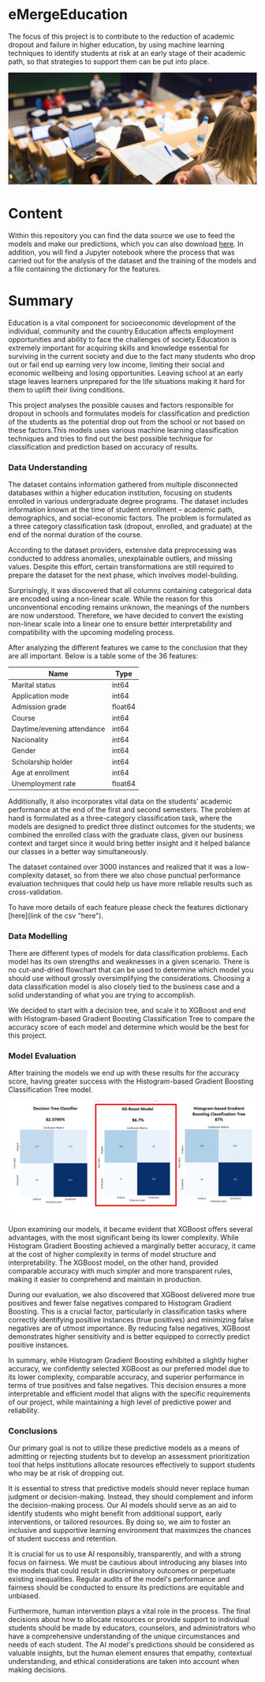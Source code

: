 # eMergeEducation

The focus of this project is to contribute to the reduction of academic dropout and failure in higher education, by using machine learning techniques to identify students at risk at an early stage of their academic path, so that strategies to support them can be put into place. 

![Higher Education](images/higher-education.JPG)

# Content

Within this repository you can find the data source we use to feed the models and make our predictions, which you can also download [here](https://archive.ics.uci.edu/dataset/697/predict+students+dropout+and+academic+success "here").
In addition, you will find a Jupyter notebook where the process that was carried out for the analysis of the dataset and the training of the models and a file containing the dictionary for the features.

# Summary

Education is a vital component for socioeconomic development of the individual, community and the country.Education affects employment  opportunities and ability to face the challenges of society.Education is extremely important for acquiring skills and knowledge essential for surviving in the current society and due to the fact many students who drop out or fail end up earning very low income, limiting their social and economic wellbeing and losing opportunities. Leaving school at an early stage leaves learners unprepared for the life situations making it hard for them to uplift their living conditions.

This project analyses the possible causes and factors responsible for dropout in schools and formulates models for classification and prediction of the students as the potential drop out from the school or not based on these factors.This models uses various  machine learning classification techniques and tries to find out the best possible technique for classification and prediction based on accuracy of results.

### Data Understanding

The dataset contains information gathered from multiple disconnected databases within a higher education institution, focusing on students enrolled in various undergraduate degree programs. The dataset includes information known at the time of student enrollment – academic path, demographics, and social-economic factors. 
The problem is formulated as a three category classification task (dropout, enrolled, and graduate) at the end of the normal duration of the course. 

According to the dataset providers, extensive data preprocessing was conducted to address anomalies, unexplainable outliers, and missing values. Despite this effort, certain transformations are still required to prepare the dataset for the next phase, which involves model-building.

Surprisingly, it was discovered that all columns containing categorical data are encoded using a non-linear scale. While the reason for this unconventional encoding remains unknown, the meanings of the numbers are now understood. Therefore, we have decided to convert the existing non-linear scale into a linear one to ensure better interpretability and compatibility with the upcoming modeling process.

After analyzing the different features we came to the conclusion that they are all important. Below is a table some of the 36 features:

|Name|Type|    
|----|-----|
|Marital status|int64|
|Application mode|int64|
|Admission grade|float64|
|Course|int64|
|Daytime/evening attendance|int64|
|Nacionality|int64|
|Gender|int64|
|Scholarship holder|int64|
|Age at enrollment|int64|
|Unemployment rate|float64|

Additionally, it also incorporates vital data on the students' academic performance at the end of the first and second semesters. The problem at hand is formulated as a three-category classification task, where the models are designed to predict three distinct outcomes for the students; we combined the enrolled class with the graduate class, given our business context and target since it would bring better insight and it helped balance our classes in a better way simultaneously.
 
The dataset contained over 3000 instances and realized that it was a low-complexity dataset, so from there we also chose punctual performance evaluation techniques that could help us have more reliable results such as cross-validation.



To have more details of each feature please check the features dictionary [here](link of the csv "here").

###  Data Modelling

There are different types of models for data classification problems. Each model has its own strengths and weaknesses in a given scenario. There is no cut-and-dried flowchart that can be used to determine which model you should use without grossly oversimplifying the considerations. Choosing a data classification model is also closely tied to the business case and a solid understanding of what you are trying to accomplish.

We decided to start with a decision tree, and scale it to XGBoost and end with Histogram-based Gradient Boosting Classification Tree to compare the accuracy score of each model and determine which would be the best for this project.

### Model Evaluation
After training the models we end up with these results for the accuracy score, having greater success with the Histogram-based Gradient Boosting Classification Tree model.

![Models Results](images/Capture.JPG)

Upon examining our models, it became evident that XGBoost offers several advantages, with the most significant being its lower complexity. While Histogram Gradient Boosting achieved a marginally better accuracy, it came at the cost of higher complexity in terms of model structure and interpretability. The XGBoost model, on the other hand, provided comparable accuracy with much simpler and more transparent rules, making it easier to comprehend and maintain in production.

During our evaluation, we also discovered that XGBoost delivered more true positives and fewer false negatives compared to Histogram Gradient Boosting. This is a crucial factor, particularly in classification tasks where correctly identifying positive instances (true positives) and minimizing false negatives are of utmost importance. By reducing false negatives, XGBoost demonstrates higher sensitivity and is better equipped to correctly predict positive instances.

In summary, while Histogram Gradient Boosting exhibited a slightly higher accuracy, we confidently selected XGBoost as our preferred model due to its lower complexity, comparable accuracy, and superior performance in terms of true positives and false negatives. This decision ensures a more interpretable and efficient model that aligns with the specific requirements of our project, while maintaining a high level of predictive power and reliability.

### Conclusions

Our primary goal is not to utilize these predictive models as a means of admitting or rejecting students but to develop an assessment prioritization tool that helps institutions allocate resources effectively to support students who may be at risk of dropping out.

It is essential to stress that predictive models should never replace human judgment or decision-making. Instead, they should complement and inform the decision-making process. Our AI models should serve as an aid to identify students who might benefit from additional support, early interventions, or tailored resources. By doing so, we aim to foster an inclusive and supportive learning environment that maximizes the chances of student success and retention.

It is crucial for us to use AI responsibly, transparently, and with a strong focus on fairness. We must be cautious about introducing any biases into the models that could result in discriminatory outcomes or perpetuate existing inequalities. Regular audits of the model's performance and fairness should be conducted to ensure its predictions are equitable and unbiased.

Furthermore, human intervention plays a vital role in the process. The final decisions about how to allocate resources or provide support to individual students should be made by educators, counselors, and administrators who have a comprehensive understanding of the unique circumstances and needs of each student. The AI model's predictions should be considered as valuable insights, but the human element ensures that empathy, contextual understanding, and ethical considerations are taken into account when making decisions.


